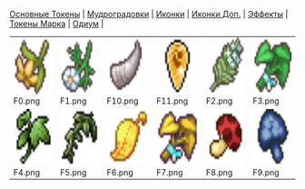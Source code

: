 [Основные Токены](https://github.com/CatacombNoop/ktms-tokens/blob/main/images_main/README.md) |
[Мудроградовки](https://github.com/CatacombNoop/ktms-tokens/blob/main/images_mudrog/README.md) |
[Иконки](https://github.com/CatacombNoop/ktms-tokens/blob/main/images_icons/README.md) |
[Иконки Доп.](https://github.com/CatacombNoop/ktms-tokens/blob/main/images_icons2/README.md) |
[Эффекты](https://github.com/CatacombNoop/ktms-tokens/blob/main/images_sfx/README.md) |
[Токены Марка](https://github.com/CatacombNoop/ktms-tokens/blob/main/images_mark/README.md) |
[Одиум](https://github.com/CatacombNoop/ktms-tokens/blob/main/images_odium/README.md) |
<table><tr>
<tr>
<td valign="bottom">
<img src="./F0.png" width="100" height="100"><br>
F0.png
</td>

<td valign="bottom">
<img src="./F1.png" width="100" height="100"><br>
F1.png
</td>

<td valign="bottom">
<img src="./F10.png" width="100" height="100"><br>
F10.png
</td>

<td valign="bottom">
<img src="./F11.png" width="100" height="100"><br>
F11.png
</td>

<td valign="bottom">
<img src="./F2.png" width="100" height="100"><br>
F2.png
</td>

<td valign="bottom">
<img src="./F3.png" width="100" height="100"><br>
F3.png
</td>

</tr>
<tr>
<td valign="bottom">
<img src="./F4.png" width="100" height="100"><br>
F4.png
</td>

<td valign="bottom">
<img src="./F5.png" width="100" height="100"><br>
F5.png
</td>

<td valign="bottom">
<img src="./F6.png" width="100" height="100"><br>
F6.png
</td>

<td valign="bottom">
<img src="./F7.png" width="100" height="100"><br>
F7.png
</td>

<td valign="bottom">
<img src="./F8.png" width="100" height="100"><br>
F8.png
</td>

<td valign="bottom">
<img src="./F9.png" width="100" height="100"><br>
F9.png
</td>

</tr></table>